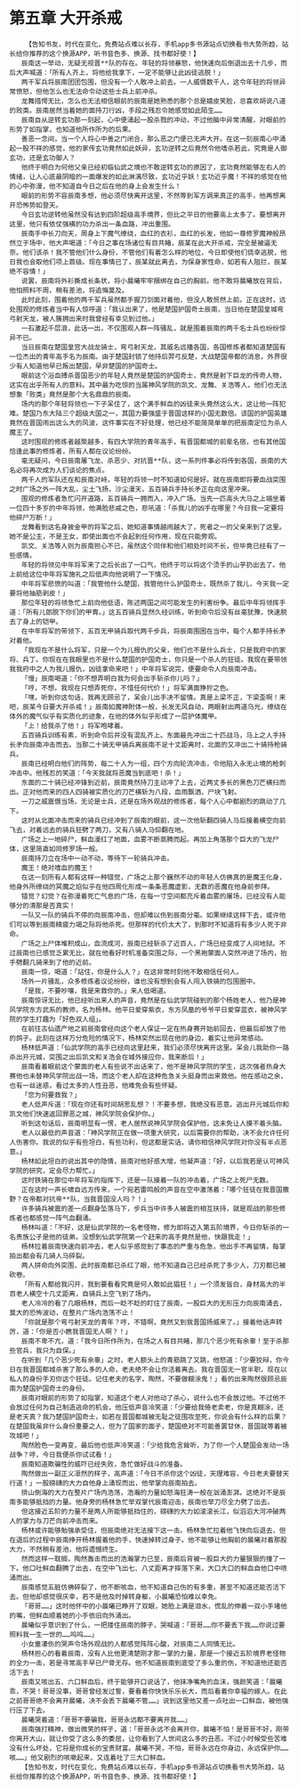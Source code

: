 # 第五章 大开杀戒
        【告知书友，时代在变化，免费站点难以长存，手机app多书源站点切换看书大势所趋，站长给你推荐的这个换源APP，听书音色多、换源、找书都好使！】
       辰南这一举动，无疑无视晋**队的存在。年轻的将领暴怒，他快速向后倒退出去十几步，而后大声喊道：「所有人齐上，将他给我拿下，一定不能够让此凶徒逃脱！」
       两千军兵将辰南团团包围，但没有一个人敢冲上前去。一人威慑数千人，这令年轻的将领异常愤怒，但他怎么也无法命令动这些士兵上前冲杀。
       龙舞措愕无比，怎么也无法相信眼前的辰南是她熟悉的那个总是嬉皮笑脸，总喜欢胡说八道的败类。辰南居然当着她的面持刀行凶，手段之残忍令她感觉如此陌生……
       辰南自从逆转玄功那一刻起，心中便涌起一股杀戮的冲动，不过他脑中异常清醒，对眼前的形势了如指掌，也知道他所作所为的后果。
       善恶一念间，当一个人将心中善之门闭合，那么恶之门便已无声大开。在这一刻辰南心中涌起一股不祥的感觉，他的家传玄功竟然如此妖异，玄功逆转之后竟然令他嗜杀若此，究竟是人御玄功，还是玄功御人？
       他终于明白为何他父亲已经初临仙武之境也不敢逆转玄功的原因了，玄功竟然能够左右人的情绪，让人心底最阴暗的一面爆发的如此淋漓尽致，玄功近乎妖！玄功近乎魔！不祥的感觉在他的心中弥漫，他不知道自今日之后在他的身上会发生什么！
       眼前的形势不容辰南多想，他必须尽快离开这里，不然等到军方调来真正的高手，他再想离开恐怖势如登天。
       今日玄功逆转他虽然没有达到四阶超级高手境界，但比之平日的他要高上太多了。要想离开这里，他只有依仗强横的功力杀出一条血路，冲出重围。
       辰南手中长刀向天，周身上下魔气缭绕，血红的衣衫，血红的长发，他如一尊修罗魔神般昂然立于场中，他大声喝道：「今日之事在场诸位有目共睹，辰某在此大开杀戒，完全是被逼无奈。他们该杀！我不管他们什么身份，不管他们有着怎么样的地位，今日即使他们侥幸逃脱，他日我也会取他们项上首级。现在事情已了，辰某就此离去，为保身家性命，如若有人阻拦，辰某绝不容情！」
       说罢，辰南将外衫撕成长条状，将小晨曦牢牢捆绑在自己的胸前。他不敢将晨曦放在背后，他怕照料不周，稍有差池，将追悔莫及。
       此时此刻，围着他的两千军兵虽然都手握刀剑面对着他，但没人敢贸然上前。正在这时，远处围观的修炼者当中有人惊呼道：「我认出来了，他是楚国护国奇士辰南，当日他在楚国皇城弯弓射天龙，被人簇拥出来时我曾经有幸见到过他。」
       一石激起千层浪，此话一出，不仅围观人群一阵骚乱，就是围着辰南的两千名士兵也纷纷惊异不已。
       当日辰南在楚国皇宫大战龙骑士，弯弓射天龙，其威名远播各国，各国修炼者都知道楚国有一位杰出的青年高手名为辰南。由于楚国封锁了他持后羿弓反楚，大战楚国帝都的消息，外界很少有人知道他早已叛出楚国，早非楚国的护国奇士。
       眼前这个浴血搏杀晋国恶少的年轻人竟然是楚国的护国奇士，竟然是射下巨龙的传奇人物，这实在出乎所有人的意料。其中最为吃惊的当属神风学院的凯文、龙舞、关浩等人，他们也无法想象「败类」竟然是那个大名鼎鼎的辰南。
       场内的那个年轻将领也一下子呆住了，这个满手鲜血的凶徒来头竟然这么大，这让他一阵犯难。楚国乃东大陆三个超级大国之一，其国力要强盛于晋国这样的小国无数倍。该国的护国英雄竟然在晋国闹出这么大的风波，这件事实在不好处理，他已经不能简简单单的把辰南定位为杀人魔王了。
       这时围观的修炼者越聚越多，有四大学院的青年高手，有晋国都城的前辈名宿，也有其他国恰逢此事的修炼者，所有人都在议论纷纷。
       毫无疑问，今日辰南屠飞龙、杀恶少、对抗晋**队，这一系列件事必将传到各国，辰南的大名必将再次成为人们谈论的焦点。
       两千人的军队还在和辰南对峙，年轻的将领一时不知道如何是好。就在辰南即将要血战突围之时广场之外一阵大乱，尘土飞扬，沙尘漫天，五百骑兵手持长矛正在向这里冲来。
       围观的修炼者急忙闪开道路，五百骑兵一拥而入，冲入广场。当先一匹高头大马之上端坐着一位四十多岁的中年将领，他满脸悲戚之色，悲吼道：「杀我儿的凶手在哪里？今日我一定要将他碎尸万断！」
       龙舞看到这名身披金甲的将军之后，她知道事情越闹越大了，死者之一的父亲来到了这里。她不是公主，不是王女，即使出面也不会起到任何作用，现在只能旁观。
       凯文、关浩等人则为辰南担心不已，虽然这个同伴和他们相处时间不长，但毕竟已经有了一些感情。
       年轻的将领见中年将军来了之后长出了一口气，他终于可以将这个烫手的山芋扔出去了。他上前给这位中年将军施礼之后低声向他说明了一下情况。
       中年将军悲愤的叫道：「我管他什么楚国，我管他什么护国奇士，既然杀了我儿，今天我一定要将他抽筋剥皮！」
       那位年轻的将领急忙上前向他低语，陈述两国之间可能发生的利害纷争。最后中年将领挥手道：「所有儿郎脱下你们的甲胄。」这五百骑兵显然久经训练，听到命令后没有丝毫犹豫，快速脱去了身上的铠甲。
       在中年将军的带领下，五百无甲骑兵取代两千步兵，将辰南围困在当中，每个人都手持长矛对着他。
       「我现在不是什么将军，只是一个为儿报仇的父亲，他们也不是什么兵士，只是我府中的家将、兵丁。你现在在我眼里也不是什么楚国的护国奇士，你只是一个杀人的狂徒。我现在要带领我我府中之人为我儿报仇，凶徒拿命来吧！」中年将军说完，便要命令人向辰南冲击。
       「慢」辰南喝道：「你不想弄明白我为何会出手斩杀你儿吗？」
       「哼，不想。我现在只想弄死你，不惜任何代价！」将军满面狰狞之色。
       「嘿，听到你这句话，我再无顾忌了，呆会儿出手决不留情。真是上梁不正，下梁歪啊！来吧，辰某今日要大开杀戒！」辰南如魔神附体一般，长发无风自动，两眼射出两道乌光，缭绕在体外的魔气似乎有实质化的迹象，在他的体外似乎形成了一层护体魔甲。
       「上！给我杀了他！」将军咆哮着。
       五百骑兵训练有素，听到命令后并没有混乱齐上。东面最先冲出二十匹战马，马上之人手持长矛向辰南冲击而去。当那二十骑无甲骑兵离辰南不足十丈距离时，北面的又冲出二十骑持枪骑兵。
       辰南已经明白他们的阵势，每二十人为一组，四个方向轮流冲击，令他陷入永无止境的枪刺冲击中。他残忍的笑道：「今天我就将恶魔当到底吧！杀！」
       东面的二十骑已经冲锋到近前，辰南竟然持刀主动冲了上去，近两丈多长的黑色刀芒横扫而出。正对他而来的四人四骑被实质化的刀芒横斩为八段，血雨飘洒，尸块飞射。
       一刀之威震慑当场，无论是士兵，还是在场外观战的修炼者，每个人心中都剧烈的跳动了几下。
       这时从北面冲击而来的骑兵已经冲到了辰南的眼前，这一次他斩翻四骑人马后接着横空向前飞去，对着远去的骑兵狂劈了两刀，又有八骑人马仰翻在地。
       广场之上一地碎尸，鲜血漫红了地面，血雾不断蒸腾而起。再加上角落那个巨大的飞龙尸体，这里简直如同修罗场一般。
       辰南持刀立在场中一动不动，等待下一轮骑兵冲击。
       魔王！绝对嗜血的魔王！
       在这一刻所有人都有这样一种错觉，广场之上那个巍然不动的年轻人仿佛真的是魔王化身，他身外所缭绕的冥魔之焰似乎在他四周化形成一条条恶魔虚影，无数的恶魔在他身前参拜。
       错觉？幻觉？在弥漫着死亡气息的广场，在每一寸空间都充斥着血雾的屠场，已经没有人能够分的清那是否真实！
       一队又一队的骑兵不停的向辰南冲击，但却难以伤到辰南分毫。如果继续这样下去，或许他们可以等到辰南精疲力竭之际将他杀死。但那样的代价太大了，到那时不知道将有多少人死于非命。
       广场之上尸体堆积成山，血流成河，辰南已经斩杀了近百人，广场已经变成了人间地狱。不过辰南也已感觉乏累无比，就在他看好时机准备突围之际，一个黑袍蒙面人突然冲进了场内，抬手劈翻几骑来到了他的近前。
       辰南一惊，喝道：「站住，你是什么人？」在这非常时刻他不敢相信任何人。
       场外一片骚乱，众多修炼者议论纷纷，谁也没有想到会有人闯入铁骑的包围圈中。
       「是我，不要吵嚷，我是来救你的。」来人低喝道。
       辰南惊讶无比，他已经听出来人的声音，竟然是在仙武学院碰到的那个杨姓老人，他乃是神风学院东方武系的教师，名为杨林。他平日爱穿紫衣，东方凤凰的爷爷平日爱穿蓝衣，被神风学院的学生打趣为「好色双人组」。
       在前往古仙遗产地之前辰南曾经向这个老人保证一定在热身赛开始前回去，但最后却放了他的鸽子。此刻在这样万分危险的情况下，杨林突然出现在他的身边，着实让他异常感动。
       杨林低声道：「仙武学院的高手已经向这里赶来，我们必须尽快离开这里。呆会儿我助你一路杀出开元城，突围之出后凯文和关浩会在城外接应你，我来断后！」
       辰南看着眼前这个蒙面的老人有些说不出话来了，他不是神风学院的学生，这次强者热身大赛他也未替神风学院出战一场，而这个老人却在这种危急关头挺身而出来救他。他在感动之余，也有一丝迷惑，看过太多的人性丑恶，他难免会有些怀疑。
       「您为何要救我？」
       老人低声斥道：「现在你还有时间胡思乱想？！不要多想，我绝没有恶意。逃出开元城后你和凯文他们快速返回罪恶之城，神风学院会保护你。」
       听到这句话后，辰南明显有一愣，老人居然说神风学院会保护他，这未免让人摸不着头脑。
       老人以最低的声音道：「神风学院正在做一项重大研究，以后需要你的帮助，决不会允许任何人伤害你。我说的似乎有些坦白，有些功利，但这都是实话，请你相信神风学院对你没有半点恶意。」
       杨林如此坦白的说出其中的隐情，辰南对他好感大增，他凝声道：「好，以后我若是认可神风学院的研究，定会尽力帮忙。」
       这时铁骑在那位中年将军的指挥下，还是一队接着一队的冲击着，广场之上死尸无数。
       正在这时一声长啸自远方传来，一个宛若雷鸣般的声音在空中激荡着：「哪个狂徒在我晋国撒野？在帝都对抗帝**队，当我晋国没人吗？！」
       许多骑兵被震的差一点翻身坠落马下，步兵当中许多人被震的相互扶持，就是观战的那些修炼者也都感觉一阵气血翻涌。
       杨林叫道：「不好，这是仙武学院的一名老怪物，修为即将迈入第五阶境界，今日你斩杀的一名贵族公子是他的徒弟。没想到仙武学院第一个赶来的高手竟然是他，快跟我走！」
       杨林拉着辰南快速向前冲去，老人似乎感觉到了事态的严重与危急，他出手不再留情，每掌拍出都会有几骑人马碎裂。
       两人拼命向外突围，此时辰南都已杀红了眼，他不知道自己已经杀死了多少人，刀刃都已被砍卷。
       「所有人都给我闪开，我到要看看究竟是何人敢如此猖狂！」一个须发皆白，身材高大的半百老人横空十几丈距离，自骑兵上空飞到了场内。
       老人冷冷的看了几眼杨林，而后一眨不眨的盯住了辰南，一股巨大的无形压力向辰南涌去，莫大的恐怖波动，在整片广场内浩荡不止！
       「你就是那个弯弓射天龙的青年？哼，不错啊，竟然又到我晋国扬威来了。」接着他话声转厉，道：「你是否小瞧我晋国无人啊？！」
       辰南不卑不亢，道：「我今日所作所为，在场之人有目共睹，那几个恶少死有余辜！至于杀那些官兵，我只为自保。」
       在听到「几个恶少死有余辜」之时，老人额头上的青筋跳了又跳，他怒道：「少要狡辩，你今日在我晋国都城杀害了那么多的人命，老夫绝不会让你活着离去。我在晋国无一官半职，现在以私人的身份手刃你这个狂徒。记住老夫的名字，陶然，不要做糊涂鬼！」看的出来陶然很顾忌辰南为楚国护国奇士的身份。
       辰南对眼前的形势了如指掌，知道这个老人对他动了杀心，说什么也不会放过他。不过他不会放过任何为自己制造逃命的机会，他压低声音冷笑道：「少要给我倚老卖老，你是真糊涂，还是老天真？我乃楚国护国奇士，如若在晋国都城被无耻之徒围攻至死，你说会有什么样的后果？在楚国我虽非什么身份重要之人，但为了国家的面子，楚国绝对不可能善罢甘休，晋国就等着被攻城吧！」
       陶然脸色一变再变，最后他也低声冷笑道：「少给我危言耸听，为了你一个人楚国会发动一场战争？哼，今日我便杀你试试看！」
       辰南知道欺骗性的威吓已经失败，急忙做好战斗的准备。
       陶然做出一副正义凛然的样子，高声道：「今日不杀你这个凶徒，天理难容，今日老夫要替天行道！」一股磅礴的大力自他身上涌现而出，他举掌向辰南拍去。
       排山倒海的大力在整片广场内浩荡，浩瀚的力量如怒海狂涛一般在汹涌澎湃。这绝对不是辰南多能够抵挡的力量。他身旁的杨林急忙举双掌代辰南迎击，辰南也举刀尽全力劈了出去。
       但这接近五阶的力量不是两人所能够抵挡住的，磅礴的大力如滚滚长江，似滔滔大河冲破两人的掌力与刀芒向前冲击而来。
       杨林或许能够勉强承受住，但辰南绝对无法接下这一击。杨林急忙拉着他飞快向后退去，但在退后的过程中辰南挣开杨林握着他的手，快速掉转过身子。他不能够让他胸前的晨曦对着那股大力，不然稍有差池，他将遗憾终生。
       然而这样一耽搁，陶然轰击而出的浩瀚掌力已至，辰南后背被一股巨大的力量狠狠的撞了一下。他口吐鲜血翻腾了出去，在空中飞出七、八丈距离才摔落下来，大口大口的鲜血自他口中喷涌而出。
       辰南感觉五脏仿佛碎裂了，他不断咳血，他不知道自己伤的有多重，甚至不知道还能否活下去。但他却感觉很庆幸，若不是他及时掉转身躯，小晨曦恐怕难以幸免。
       「哥哥……」这时他怀中的小晨曦已睁开了双眼，她脸上满是泪水，慌乱的伸着一双小手堵他的嘴，但鲜血顺着她的小手依旧向外涌出。
       晨曦似乎意识到了什么，一把搂住辰南的脖子，哭喊道：「哥哥……你不要丢下我……你说过要照料我一生一世的……呜呜……」
       小女童凄伤的哭声令场外观战的人都感觉阵阵心酸，对辰南二人同情无比。
       杨林担心的看着辰南，没有人比他更清楚刚才那一掌的力量，那是一个接近五阶境界老怪物的全力一击，若是寻常高手早已尸骨无存。他不知道辰南到底受了多么重的伤，不知道他还能否活下去！
       辰南又咳出五、六口鲜血后，终于能够开口说话了，他抹净嘴角的血沫，强颜笑道：「晨曦乖，不哭！哥哥没事，哥哥曾经发过誓，要看着你快快乐乐长大，而后看着你幸福的嫁人。在此之前哥哥绝不会离开晨曦，决不会丢下晨曦不管……」说到这里他又差一点吐出一口鲜血，被他强行压了下去。
       晨曦哭着道：「哥哥不要骗我，哥哥永远都不要离开我……」
       辰南强打精神，做出微笑的样子，道：「哥哥永远不会离开你，晨曦不怕！是哥哥不好，刚带你离开大山，就让你受了这么多的委屈，让你看到了人世间这么多的丑恶。不过小时候受些苦难没有什么坏处，它将是你成长的宝贵财富。晨曦不哭，不怕，哥哥永远在你身边，永远保护你……咳……」他又剧烈的咳嗽起来，又连着吐了三大口鲜血。
       【告知书友，时代在变化，免费站点难以长存，手机app多书源站点切换看书大势所趋，站长给你推荐的这个换源APP，听书音色多、换源、找书都好使！】